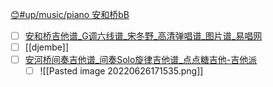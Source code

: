 
[😊#up/music/piano 安和桥bB](https://47.111.95.20:6001/user/1/md?prefill=%23up%2Fmusic%2Fpiano%20%E5%AE%89%E5%92%8C%E6%A1%A5bB)

- [ ] [安和桥吉他谱_G调六线谱_宋冬野_高清弹唱谱_图片谱_易唱网](http://www.echangwang.com/pic/04/5992.html)
- [ ] [[djembe]]
- [ ] [安河桥间奏吉他谱_间奏Solo旋律吉他谱_点点糖吉他-吉他派](https://www.jitapai.com/20202719.html)
	- [ ] ![[Pasted image 20220626171535.png]]
